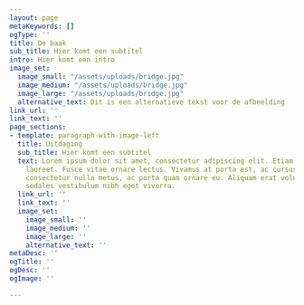 ```yaml
---
layout: page
metaKeywords: []
ogType: ''
title: De baak
sub_title: Hier komt een subtitel
intro: Hier komt een intro
image_set:
  image_small: "/assets/uploads/bridge.jpg"
  image_medium: "/assets/uploads/bridge.jpg"
  image_large: "/assets/uploads/bridge.jpg"
  alternative_text: Dit is een alternatieve tekst voor de afbeelding
link_url: ''
link_text: ''
page_sections:
- template: paragraph-with-image-left
  title: Uitdaging
  sub_title: Hier komt een subtitel
  text: Lorem ipsum dolor sit amet, consectetur adipiscing elit. Etiam posuere accumsan
    laoreet. Fusce vitae ornare lectus. Vivamus at porta est, ac cursus ligula. Praesent
    consectetur nulla metus, ac porta quam ornare eu. Aliquam erat volutpat. Quisque
    sodales vestibulum nibh eget viverra.
  link_url: ''
  link_text: ''
  image_set:
    image_small: ''
    image_medium: ''
    image_large: ''
    alternative_text: ''
metaDesc: ''
ogTitle: ''
ogDesc: ''
ogImage: ''

---
```


